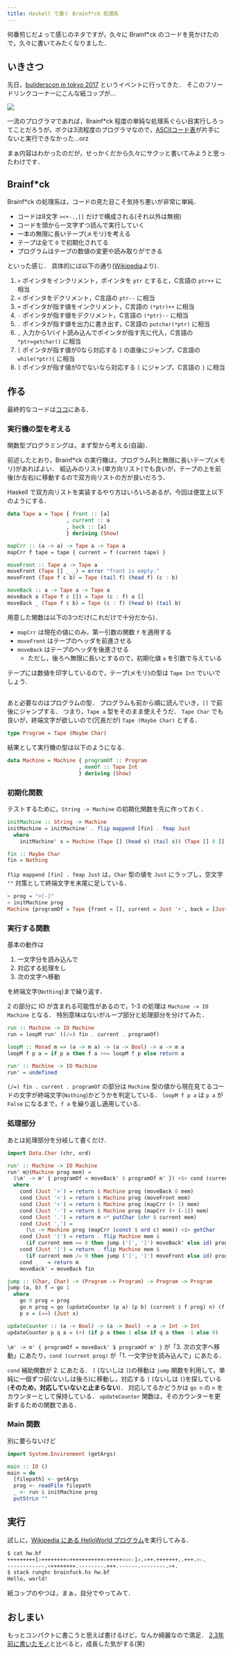```yaml
---
title: Haskell で書く Brainf*ck 処理系
---
```


何番煎じだよって感じのネタですが，久々に Brainf*ck のコードを見かけたので，久々に書いてみたくなりました．

## いきさつ

先日，[builderscon in tokyo 2017](https://builderscon.io/tokyo/2017) というイベントに行ってきた．
そこのフリードリンクコーナーにこんな紙コップが...

![](/assets/create-brainfuck-in-haskell/braincup.jpg)

一流のプログラマであれば，Brainf*ck 程度の単純な処理系ぐらい目実行しろってことだろうが，ボクは3流程度のプログラマなので，[ASCIIコード表](http://e-words.jp/p/r-ascii.html)が片手にないと実行できなかった...orz

まぁ内容はわかったのだが，せっかくだから久々にサクッと書いてみようと思ったわけです．

## Brainf*ck

Brainf*ck の処理系は，コードの見た目こそ気持ち悪いが非常に単純．

- コードは8文字 `><+-.,[]` だけで構成される(それ以外は無視)
- コードを頭から一文字ずつ読んで実行していく
- 一本の無限に長いテープ(メモリ)を考える
- テープは全て `0` で初期化されてる
- プログラムはテープの数値の変更や読み取りができる

といった感じ．
具体的には以下の通り([Wikipedia](https://ja.wikipedia.org/wiki/Brainfuck)より)．

1. `>` ポインタをインクリメント，ポインタを `ptr` とすると，C言語の `ptr++` に相当
2. `<` ポインタをデクリメント，C言語の `ptr--` に相当
3. `+` ポインタが指す値をインクリメント，C言語の `(*ptr)++` に相当
4. `-` ポインタが指す値をデクリメント，C言語の `(*ptr)--` に相当
5. `.` ポインタが指す値を出力に書き出す，C言語の `putchar(*ptr)` に相当
6. `,` 入力から1バイト読み込んでポインタが指す先に代入，C言語の `*ptr=getchar()` に相当
7. `[` ポインタが指す値が0なら対応する `]` の直後にジャンプ，C言語の `while(*ptr){` に相当
8. `]` ポインタが指す値が0でないなら対応する `[` にジャンプ，C言語の `}` に相当

## 作る

最終的なコードは[ココ](https://gist.github.com/matsubara0507/d855acd68a7fd54005b7f04b104cd8e6#file-brainfuck-hs)にある．

### 実行機の型を考える

関数型プログラミングは，まず型から考える(自論)．

前述したとおり，Brainf*ck の実行機は，プログラム列と無限に長いテープ(メモリ)があればよい．
組込みのリスト(単方向リスト)でも良いが，テープの上を前後(か左右)に移動するので双方向リストの方が良いだろう．

Haskell で双方向リストを実装するやり方はいろいろあるが，今回は便宜上以下のようにする．

```Haskell
data Tape a = Tape { front :: [a]
                   , current :: a
                   , back :: [a]
                   } deriving (Show)

mapCrr :: (a -> a) -> Tape a -> Tape a
mapCrr f tape = tape { current = f (current tape) }

moveFront :: Tape a -> Tape a
moveFront (Tape [] _ _) = error "front is empty."
moveFront (Tape f c b) = Tape (tail f) (head f) (c : b)

moveBack :: a -> Tape a -> Tape a
moveBack a (Tape f c []) = Tape (c : f) a []
moveBack _ (Tape f c b) = Tape (c : f) (head b) (tail b)
```

用意した関数は以下の3つだけ(これだけで十分だから)．

- `mapCrr` は現在の値にのみ，第一引数の関数 `f` を適用する
- `moveFront` はテープのヘッダを前進させる
- `moveBack` はテープのヘッダを後進させる
    - ただし，後ろへ無限に長いとするので，初期化値 `a` を引数で与えている

テープには数値を印字しているので，テープ(メモリ)の型は `Tape Int` でいいでしょう．

##

あと必要なのはプログラムの型．
プログラムも前から順に読んでいき，`[]` で前後にジャンプする．
つまり，`Tape a` 型をそのまま使えそうだ．
`Tape Char` でも良いが，終端文字が欲しいので(冗長だが) `Tape (Maybe Char)` とする．

```Haskell
type Program = Tape (Maybe Char)
```

結果として実行機の型は以下のようになる．

```Haskell
data Machine = Machine { programOf :: Program
                       , memOf :: Tape Int
                       } deriving (Show)
```

### 初期化関数

テストするために，`String -> Machine` の初期化関数を先に作っておく．

```Haskell
initMachine :: String -> Machine
initMachine = initMachine' . flip mappend [fin] . fmap Just
  where
    initMachine' s = Machine (Tape [] (head s) (tail s)) (Tape [] 0 [])

fin :: Maybe Char
fin = Nothing
```

`flip mappend [fin] . fmap Just` は，`Char` 型の値を `Just` にラップし，空文字 `""` 対策として終端文字を末尾に足している．

```Haskell
> prog = "+[-]"
> initMachine prog
Machine {programOf = Tape {front = [], current = Just '+', back = [Just '[',Just '-',Just ']',Nothing]}, memOf = Tape {front = [], current = 0, back = []}}
```

### 実行する関数

基本の動作は

1. 一文字分を読み込んで
2. 対応する処理をし
3. 次の文字へ移動

を終端文字(`Nothing`)まで繰り返す．

2 の部分に IO が含まれる可能性があるので，1-3 の処理は `Machine -> IO Machine` となる．
特別意味はないがループ部分と処理部分を分けてみた．

```Haskell
run :: Machine -> IO Machine
run = loopM run' ((/=) fin . current . programOf)

loopM :: Monad m => (a -> m a) -> (a -> Bool) -> a -> m a
loopM f p a = if p a then f a >>= loopM f p else return a

run' :: Machine -> IO Machine
run' = undefined
```

`(/=) fin . current . programOf` の部分は `Machine` 型の値から現在見てるコードの文字が終端文字(`Nothing`)かどうかを判定している．
`loopM f p a` は `p a` が `False` になるまで，`f a` を繰り返し適用している．

### 処理部分

あとは処理部分を分岐して書くだけ．

```Haskell
import Data.Char (chr, ord)

run' :: Machine -> IO Machine
run' m@(Machine prog mem) =
  (\m' -> m' { programOf = moveBack' $ programOf m' }) <$> cond (current prog)
  where
    cond (Just '>') = return $ Machine prog (moveBack 0 mem)
    cond (Just '<') = return $ Machine prog (moveFront mem)
    cond (Just '+') = return $ Machine prog (mapCrr (+ 1) mem)
    cond (Just '-') = return $ Machine prog (mapCrr (+ (-1)) mem)
    cond (Just '.') = return m <* putChar (chr $ current mem)
    cond (Just ',') =
      (\c -> Machine prog (mapCrr (const $ ord c) mem)) <$> getChar
    cond (Just '[') = return . flip Machine mem $
      (if current mem == 0 then jump ('[', ']') moveBack' else id) prog
    cond (Just ']') = return . flip Machine mem $
      (if current mem /= 0 then jump (']', '[') moveFront else id) prog
    cond _   = return m
    moveBack' = moveBack fin

jump :: (Char, Char) -> (Program -> Program) -> Program -> Program
jump (a, b) f = go 1
  where
    go 0 prog = prog
    go n prog = go (updateCounter (p a) (p b) (current $ f prog) n) (f prog)
    p x = (==) (Just x)

updateCounter :: (a -> Bool) -> (a -> Bool) -> a -> Int -> Int
updateCounter p q a = (+) (if p a then 1 else if q a then -1 else 0)
```

`\m' -> m' { programOf = moveBack' $ programOf m' }` が「3. 次の文字へ移動」にあたり，`cond (current prog)` が「1. 一文字分を読み込んで」にあたる．

`cond` 補助関数が 2. にあたる．
`[` (ないしは `]`)の移動は `jump` 関数を利用して，単純に一個ずつ前(ないしは後ろ)に移動し，対応する `]` (ないしは `[`)を探している(**そのため，対応していないと止まらない**)．
対応してるかどうかは `go n` の `n` をカウンターとして保持している．
`updateCounter` 関数は，そのカウンターを更新するための関数である．

### Main 関数

別に要らないけど

```Haskell
import System.Environment (getArgs)

main :: IO ()
main = do
  [filepath] <- getArgs
  prog <- readFile filepath
  _ <- run $ initMachine prog
  putStrLn ""
```

## 実行

試しに，[Wikipedia にある HelloWorld プログラム](https://ja.wikipedia.org/wiki/Hello_world%E3%83%97%E3%83%AD%E3%82%B0%E3%83%A9%E3%83%A0%E3%81%AE%E4%B8%80%E8%A6%A7#Brainfuck)を実行してみる．

```bash
$ cat hw.bf
+++++++++[>++++++++>+++++++++++>+++++<<<-]>.>++.+++++++..+++.>-.
------------.<++++++++.--------.+++.------.--------.>+.
$ stack runghc brainfuck.hs hw.bf
Hello, world!
```

紙コップのやつは，まぁ，自分でやってみて．

## おしまい

もっとコンパクトに書こうと思えば書けるけど，なんか綺麗なので満足．
[2,3年前に書いたモノ](https://gist.github.com/matsubara0507/d855acd68a7fd54005b7f04b104cd8e6#file-_brainfuck-hs)と比べると，成長した気がする(笑)

